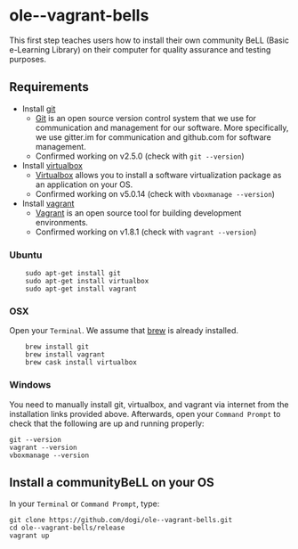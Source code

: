 # ole--vagrant-bells

This first step teaches users how to install their own community BeLL (Basic e-Learning Library) on their computer for quality assurance and testing purposes. 

## Requirements
- Install [git](https://git-scm.com/downloads)
  - [Git](https://git-scm.com) is an open source version control system that we use for communication and management for our software. More specifically, we use gitter.im for communication and github.com for software management.
  - Confirmed working on v2.5.0 (check with `git --version`)
- Install [virtualbox](https://www.virtualbox.org/wiki/Downloads)
  - [Virtualbox](https://www.virtualbox.org) allows you to install a software virtualization package as an application on your OS. 
  - Confirmed working on v5.0.14 (check with `vboxmanage --version`)
- Install [vagrant](https://www.vagrantup.com/downloads.html)
  - [Vagrant](https://www.vagrantup.com) is an open source tool for building development environments. 
  - Confirmed working on v1.8.1 (check with `vagrant --version`)
 
### Ubuntu
```
    sudo apt-get install git
    sudo apt-get install virtualbox
    sudo apt-get install vagrant
```
### OSX
Open your `Terminal`. We assume that [brew](http://brew.sh/) is already installed.
```
    brew install git 
    brew install vagrant
    brew cask install virtualbox
```
### Windows
You need to manually install git, virtualbox, and vagrant via internet from the installation links provided above. Afterwards, open your `Command Prompt` to check that the following are up and running properly:
```
git --version
vagrant --version
vboxmanage --version  
```
## Install a communityBeLL on your OS
In your `Terminal` or `Command Prompt`, type:
```
git clone https://github.com/dogi/ole--vagrant-bells.git
cd ole--vagrant-bells/release
vagrant up
